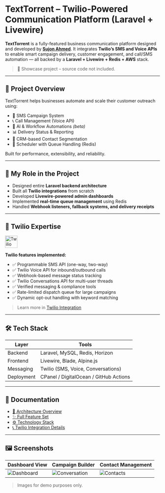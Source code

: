 # TextTorrent – Twilio-Powered Communication Platform (Laravel + Livewire)

**TextTorrent** is a fully-featured business communication platform designed and developed by **[Sujon Ahmed](https://github.com/ahmedsujon)**. It integrates **Twilio’s SMS and Voice APIs** to enable smart campaign delivery, customer engagement, and call/SMS automation — all backed by a **Laravel + Livewire + Redis + AWS** stack.

> 📣 Showcase project – source code not included.

---

## 🔧 Project Overview

TextTorrent helps businesses automate and scale their customer outreach using:

- 📩 SMS Campaign System
- 📞 Call Management (Voice API)
- 🧠 AI & Workflow Automations *(beta)*
- 📊 Delivery Status & Reporting
- 👥 CRM-based Contact Segmentation
- 📆 Scheduler with Queue Handling (Redis)

Built for performance, extensibility, and reliability.

---

## 💼 My Role in the Project

- Designed entire **Laravel backend architecture**
- Built all **Twilio integrations** from scratch
- Developed **Livewire-powered admin dashboards**
- Implemented **real-time queue management** using Redis
- Handled **Webhook listeners, fallback systems, and delivery receipts**

---

## 🔌 Twilio Expertise

<img src="https://www.vectorlogo.zone/logos/twilio/twilio-icon.svg" alt="Twilio Logo" width="40" style="vertical-align: middle;" />

**Twilio features implemented:**

- ✅ Programmable SMS API (one-way, two-way)
- ✅ Twilio Voice API for inbound/outbound calls
- ✅ Webhook-based message status tracking
- ✅ Twilio Conversations API for multi-user threads
- ✅ Verified messaging & compliance tools
- ✅ Rate-limited dispatch queue for large campaigns
- ✅ Dynamic opt-out handling with keyword matching

> Learn more in [Twilio Integration](docs/twilio-integration.md)

---

## 🛠️ Tech Stack

| Layer      | Tools                                 |
|------------|----------------------------------------|
| Backend    | Laravel, MySQL, Redis, Horizon         |
| Frontend   | Livewire, Blade, Alpine.js             |
| Messaging  | Twilio (SMS, Voice, Conversations)     |
| Deployment | CPanel / DigitalOcean / GitHub Actions |

---

## 📄 Documentation

- [📐 Architecture Overview](docs/architecture.md)
- [✨ Full Feature Set](docs/features.md)
- [⚙️ Technology Stack](docs/tech-stack.md)
- [📞 Twilio Integration Details](docs/twilio-integration.md)

---

## 🖼 Screenshots

| Dashboard View | Campaign Builder | Contact Management |
|----------------|------------------|--------------------|
| ![Dashboard](https://texttorrent.com/assets/app/images/landing-new/feature-hero.png) | ![Conversation](https://texttorrent.com/assets/app/images/landing-new/peer-to-peer.png) | ![Contacts](https://texttorrent.com/assets/app/images/landing-new/real-time-campaing.png) |

> Images for demo purposes only.

